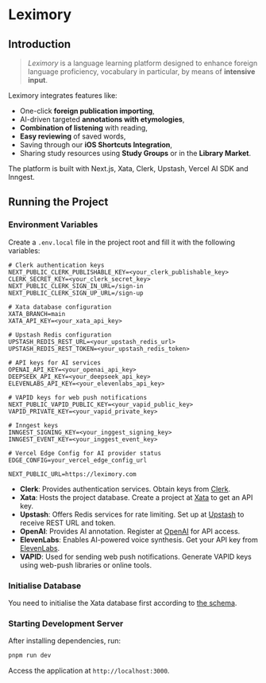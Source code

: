 # Leximory

## Introduction

> *Leximory* is a language learning platform designed to enhance foreign language proficiency, vocabulary in particular, by means of **intensive input**. 

Leximory integrates features like:

- One-click **foreign publication importing**,
- AI-driven targeted **annotations with etymologies**, 
- **Combination of listening** with reading, 
- **Easy reviewing** of saved words,
- Saving through our **iOS Shortcuts Integration**,
- Sharing study resources using **Study Groups** or in the **Library Market**.

The platform is built with Next.js, Xata, Clerk, Upstash, Vercel AI SDK and Inngest.

## Running the Project

### Environment Variables

Create a `.env.local` file in the project root and fill it with the following variables:

```shell
# Clerk authentication keys
NEXT_PUBLIC_CLERK_PUBLISHABLE_KEY=<your_clerk_publishable_key>
CLERK_SECRET_KEY=<your_clerk_secret_key>
NEXT_PUBLIC_CLERK_SIGN_IN_URL=/sign-in
NEXT_PUBLIC_CLERK_SIGN_UP_URL=/sign-up

# Xata database configuration
XATA_BRANCH=main
XATA_API_KEY=<your_xata_api_key>

# Upstash Redis configuration
UPSTASH_REDIS_REST_URL=<your_upstash_redis_url>
UPSTASH_REDIS_REST_TOKEN=<your_upstash_redis_token>

# API keys for AI services
OPENAI_API_KEY=<your_openai_api_key>
DEEPSEEK_API_KEY=<your_deepseek_api_key>
ELEVENLABS_API_KEY=<your_elevenlabs_api_key>

# VAPID keys for web push notifications
NEXT_PUBLIC_VAPID_PUBLIC_KEY=<your_vapid_public_key>
VAPID_PRIVATE_KEY=<your_vapid_private_key>

# Inngest keys
INNGEST_SIGNING_KEY=<your_inggest_signing_key>
INNGEST_EVENT_KEY=<your_inggest_event_key>

# Vercel Edge Config for AI provider status
EDGE_CONFIG=your_vercel_edge_config_url

NEXT_PUBLIC_URL=https://leximory.com
```

- **Clerk**: Provides authentication services. Obtain keys from [Clerk](https://clerk.dev/).
- **Xata**: Hosts the project database. Create a project at [Xata](https://xata.io/) to get an API key.
- **Upstash**: Offers Redis services for rate limiting. Set up at [Upstash](https://upstash.com/) to receive REST URL and token.
- **OpenAI**: Provides AI annotation. Register at [OpenAI](https://openai.com/) for API access.
- **ElevenLabs**: Enables AI-powered voice synthesis. Get your API key from [ElevenLabs](https://elevenlabs.io/).
- **VAPID**: Used for sending web push notifications. Generate VAPID keys using web-push libraries or online tools.

### Initialise Database

You need to initialise the Xata database first according to [the schema](./server/client/xata.ts).

### Starting Development Server

After installing dependencies, run:

```bash
pnpm run dev
```

Access the application at `http://localhost:3000`.
